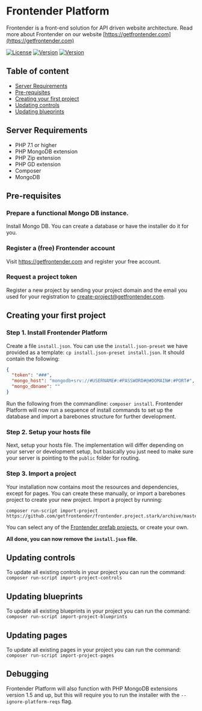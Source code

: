 # Frontender Platform

Frontender is a front-end solution for API driven website architecture. Read more about Frontender on our website [https://getfrontender.com](https://getfrontender.com)


[![License](https://img.shields.io/badge/License-BSD%203--Clause-blue.svg)](https://opensource.org/licenses/BSD-3-Clause)
[![Version](https://img.shields.io/badge/Stable-v2.1.2-FFE550)](https://github.com/getfrontender/frontender.desktop/releases/latest)
[![Version](https://img.shields.io/badge/Dev-v2.2.0a1-ff7bb5)](https://github.com/getfrontender/frontender.desktop/releases/tag/v2.2.a1)



## Table of content
- [Server Requirements](https://github.com/getfrontender/frontender.platform#server-requirements)
- [Pre-requisites](https://github.com/getfrontender/frontender.platform#pre-requisites)
- [Creating your first project](https://github.com/getfrontender/frontender.platform#creating-your-first-project)
- [Updating controls](https://github.com/getfrontender/frontender.platform#updating-controls)
- [Updating blueprints](https://github.com/getfrontender/frontender.platform#updating-blueprints)

## Server Requirements
- PHP 7.1 or higher
- PHP MongoDB extension
- PHP Zip extension
- PHP GD extension
- Composer
- MongoDB

## Pre-requisites

### Prepare a functional Mongo DB instance.
Install Mongo DB. You can create a database or have the installer do it for you.

### Register a (free) Frontender account
Visit https://getfrontender.com and register your free account.

### Request a project token
Register a new project by sending your project domain and the email you used for your registration to create-project@getfrontender.com.

## Creating your first project

### Step 1. Install Frontender Platform

Create a file `install.json`. You can use the `install.json-preset` we have provided as a template: `cp install.json-preset install.json`. It should contain the following:
```json
{
  "token": "###",
  "mongo_host": "mongodb+srv://#USERNAME#:#PASSWORD#@#DOMAIN#:#PORT#",
  "mongo_dbname": ""
}
```

Run the following from the commandline: `composer install`. Frontender Platform will now run a sequence of install commands to set up the database and import a barebones structure for further development.

### Step 2. Setup your hosts file

Next, setup your hosts file. The implementation will differ depending on your server or development setup, but basically you just need to make sure your server is pointing to the `public` folder for routing.

### Step 3. Import a project
Your installation now contains most the resources and dependencies, except for pages. You can create these manually, or import a barebones project to create your new project. Import a project by running:
```
composer run-script import-project https://github.com/getfrontender/frontender.project.stark/archive/master.zip
```

You can select any of the [Frontender prefab projects](https://github.com/getfrontender), or create your own.

**All done, you can now remove the `install.json` file.**

## Updating controls
To update all existing controls in your project you can run the command:  
```composer run-script import-project-controls```

## Updating blueprints
To update all existing blueprints in your project you can run the command:  
```composer run-script import-project-blueprints```

## Updating pages
To update all existing pages in your project you can run the command:  
```composer run-script import-project-pages```

## Debugging
Frontender Platform will also function with PHP MongoDB extensions version 1.5 and up, but this will require you to run the installer with the `--ignore-platform-reqs` flag.
